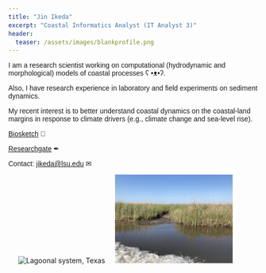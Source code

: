 ```yaml
---
title: "Jin Ikeda"
excerpt: "Coastal Informatics Analyst (IT Analyst 3)"
header:
  teaser: /assets/images/blankprofile.png
---
```


<p style="font-family:arial">
  I am a research scientist working on computational (hydrodynamic and morphological) models of coastal processes ʕ •ᴥ•ʔ.
</p>
<p style="font-family:arial">
  Also, I have research experience in laboratory and field experiments on sediment dynamics. </p>
<p style="font-family:arial">
  My recent interest is to better understand coastal dynamics on the coastal-land margins in response to climate drivers (e.g., climate change and sea-level rise). 
</p>

<p style="font-family:arial">
  <a href="/assets/images/Ikeda_Biosketch.pdf">Biosketch</a> &#128195; </p>
<p style="font-family:arial">
  <a href="https://www.researchgate.net/profile/Jin-Ikeda" target="blank">Researchgate</a> &#10002; </p>
<p style="font-family:arial">
  Contact: <a href = "mailto:jikeda@lsu.edu">jikeda@lsu.edu</a> &#9993; </p>
                                                     
<img src="/assets/images/North Padre Island TX.JPG" alt="Lagoonal system, Texas" width="47%" height="47%" hspace="20px"><img src="/assets/images/Coastal Wetland LA.JPEG" alt="Deltaic system, Louisiana" width="47%" height="47%">
